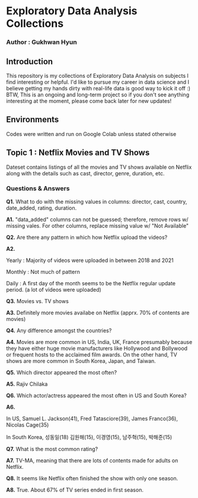# Exploratory Data Analysis Collections

### Author : Gukhwan Hyun

## Introduction
This repository is my collections of Exploratory Data Analysis on subjects I find interesting or helpful.
I'd like to pursue my career in data science and I believe getting my hands dirty with real-life data is good way to kick it off :)
BTW, This is an ongoing and long-term project so if you don't see anything interesting at the moment, please come back later for new updates!

## Environments
Codes were written and run on Google Colab unless stated otherwise

## Topic 1 : Netflix Movies and TV Shows 
Dateset contains listings of all the movies and TV shows available on Netflix along with the details such as cast, director, genre, duration, etc.

### Questions & Answers
**Q1.** What to do with the missing values in columns: director, cast, country, date_added, rating, duration. 

**A1.** "data_added" columns can not be guessed; therefore, remove rows w/ missing vales. For other columns, replace missing value w/ "Not Available"

**Q2.** Are there any pattern in which how Netflix upload the videos?

**A2.** 

Yearly : Majority of videos were uploaded in between 2018 and 2021

Monthly : Not much of pattern

Daily : A first day of the month seems to be the Netflix regular update period. (a lot of videos were uploaded)

**Q3.** 
Movies vs. TV shows

**A3.**
Definitely more movies availabe on Netflix (apprx. 70% of contents are movies)

**Q4.** 
Any difference amongst the countries?  

**A4.**
Movies are more common in US, India, UK, France presumably because they have either huge movie manufacturers like Hollywood and Bollywood or frequent hosts to the acclaimed film awards. On the other hand, TV shows are more common in South Korea, Japan, and Taiwan.

**Q5.** 
Which director appeared the most often?

**A5.**
Rajiv Chilaka

**Q6.**
Which actor/actress appeared the most often in US and South Korea?

**A6.**

In US, Samuel L. Jackson(41), Fred Tatasciore(39), James Franco(36), Nicolas Cage(35)

In South Korea, 성동일(18) 김원해(15), 이경영(15), 남주혁(15), 박해준(15) 

**Q7.** 
What is the most common rating?

**A7.**
TV-MA, meaning that there are lots of contents made for adults on Netflix.

**Q8.** 
It seems like Netflix often finished the show with only one season.

**A8.**
True. About 67% of TV series ended in first season.

